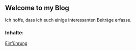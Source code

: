 ## Welcome to my Blog

Ich hoffe, dass ich euch einige interessanten Beiträge erfasse. 

### Inhalte: 


[Einführung](2020-03-13-einfuehrung.md)


